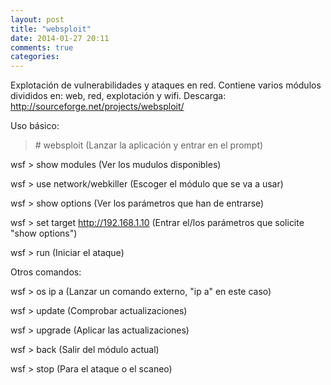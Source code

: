 ```yaml
---
layout: post
title: "websploit"
date: 2014-01-27 20:11
comments: true
categories: 
---
```

Explotación de vulnerabilidades y ataques en red. Contiene varios módulos divididos en: web, red, explotación y wifi. Descarga: http://sourceforge.net/projects/websploit/

Uso básico: 

>\# websploit (Lanzar la aplicación y entrar en el prompt)

wsf > show modules (Ver los mudulos disponibles)

wsf > use network/webkiller (Escoger el módulo que se va a usar)

wsf > show options (Ver los parámetros que han de entrarse)

wsf > set target http://192.168.1.10 (Entrar el/los parámetros que solicite "show options")

wsf > run (Iniciar el ataque)

Otros comandos:

wsf > os ip a (Lanzar un comando externo, "ip a" en este caso)

wsf > update (Comprobar actualizaciones)

wsf > upgrade (Aplicar las actualizaciones)

wsf > back (Salir del módulo actual)

wsf > stop (Para el ataque o el scaneo)

